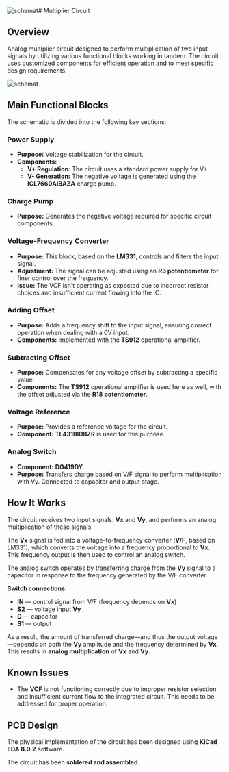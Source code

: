 ![schemat](https://github.com/user-attachments/assets/8e788d99-24fc-4487-b4fc-0d267fac3ae7)# Multiplier Circuit

## Overview
Analog multiplier circuit designed to perform multiplication of two input signals by utilizing various functional blocks working in tandem. The circuit uses customized components for efficient operation and to meet specific design requirements.

![schemat](https://github.com/user-attachments/assets/6340ef47-a283-46fc-8b67-67d56be3459a)

## Main Functional Blocks
The schematic is divided into the following key sections:

### Power Supply
- **Purpose:** Voltage stabilization for the circuit.
- **Components:**
  - **V+ Regulation:** The circuit uses a standard power supply for V+.
  - **V- Generation:** The negative voltage is generated using the **ICL7660AIBAZA** charge pump.

### Charge Pump
- **Purpose:** Generates the negative voltage required for specific circuit components.

### Voltage-Frequency Converter
- **Purpose:** This block, based on the **LM331**, controls and filters the input signal.
- **Adjustment:** The signal can be adjusted using an **R3 potentiometer** for finer control over the frequency.
- **Issue:** The VCF isn't operating as expected due to incorrect resistor choices and insufficient current flowing into the IC.

### Adding Offset
- **Purpose:** Adds a frequency shift to the input signal, ensuring correct operation when dealing with a 0V input.
- **Components:** Implemented with the **TS912** operational amplifier.

### Subtracting Offset
- **Purpose:** Compensates for any voltage offset by subtracting a specific value.
- **Components:** The **TS912** operational amplifier is used here as well, with the offset adjusted via the **R18 potentiometer**.

### Voltage Reference
- **Purpose:** Provides a reference voltage for the circuit.
- **Component:** **TL431BIDBZR** is used for this purpose.

### Analog Switch
- **Component:** **DG419DY**  
- **Purpose:** Transfers charge based on V/F signal to perform multiplication with Vy. Connected to capacitor and output stage.

## How It Works

The circuit receives two input signals: **Vx** and **Vy**, and performs an analog multiplication of these signals.

The **Vx** signal is fed into a voltage-to-frequency converter (**V/F**, based on LM331), which converts the voltage into a frequency proportional to **Vx**. This frequency output is then used to control an analog switch.

The analog switch operates by transferring charge from the **Vy** signal to a capacitor in response to the frequency generated by the V/F converter.

**Switch connections:**
- **IN** — control signal from V/F (frequency depends on **Vx**)  
- **S2** — voltage input **Vy**  
- **D** — capacitor  
- **S1** — output  

As a result, the amount of transferred charge—and thus the output voltage—depends on both the **Vy** amplitude and the frequency determined by **Vx**. This results in **analog multiplication** of **Vx** and **Vy**.

## Known Issues
- The **VCF** is not functioning correctly due to improper resistor selection and insufficient current flow to the integrated circuit. This needs to be addressed for proper operation.

## PCB Design
The physical implementation of the circuit has been designed using **KiCad EDA 8.0.2** software.

The circuit has been **soldered and assembled**.
